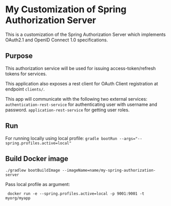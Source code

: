 # My Customization of Spring Authorization Server
This is a customization of the Spring Authorization Server which implements OAuth2.1 and OpenID Connect 1.0 specifications.

## Purpose
This authorization service will be used for issuing access-token/refresh tokens for services. 

This application also exposes a rest client for OAuth Client registration at endpoint `clients/`.

This app will communicate with the following two external services:
`authentication-rest-service` for authenticating user with username and password.
`application-rest-service` for getting user roles.

## Run
For running locally using local profile:
`gradle bootRun --args="--spring.profiles.active=local"`

## Build Docker image
```
./gradlew bootBuildImage --imageName=name/my-spring-authorization-server
```
Pass local profile as argument:
```
 docker run -e --spring.profiles.active=local -p 9001:9001 -t myorg/myapp

```
